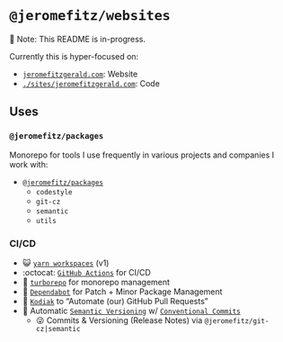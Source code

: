 # `@jeromefitz/websites`

📝️ Note: This README is in-progress.

Currently this is hyper-focused on:

- [`jeromefitzgerald.com`](https://jeromefitzgerald.com): Website
- [`./sites/jeromefitzgerald.com`](https://github.com/JeromeFitz/websites/tree/main/sites/jeromefitzgerald.com): Code

## Uses

### `@jeromefitz/packages`

Monorepo for tools I use frequently in various projects and companies I work with:

- [`@jeromefitz/packages`](https://github.com/JeromeFitz/packages)
  - `codestyle`
  - `git-cz`
  - `semantic`
  - `utils`

### CI/CD

- 😺️ [`yarn workspaces`](https://classic.yarnpkg.com/en/docs/cli/workspaces) (v1)
- :octocat: [`GitHub Actions`](https://github.com/features/actions) for CI/CD
- 🔺️ [`turborepo`](https://github.com/vercel/turborepo) for monorepo management
- 🤖️ [`Dependabot`](https://github.com/dependabot) for Patch + Minor Package Management
- 🤖️ [`Kodiak`](https://kodiakhq.com) to “Automate (our) GitHub Pull Requests”
- 🤖️ Automatic [`Semantic Versioning`](https://semver.org) w/ [`Conventional Commits`](https://www.conventionalcommits.org)
  - 😜️ Commits & Versioning (Release Notes) via `@jeromefitz/git-cz|semantic`
